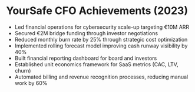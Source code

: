 # YourSafe CFO Achievements (2023)

- Led financial operations for cybersecurity scale-up targeting €10M ARR
- Secured €2M bridge funding through investor negotiations
- Reduced monthly burn rate by 25% through strategic cost optimization
- Implemented rolling forecast model improving cash runway visibility by 40%
- Built financial reporting dashboard for board and investors
- Established unit economics framework for SaaS metrics (CAC, LTV, churn)
- Automated billing and revenue recognition processes, reducing manual work by 60%